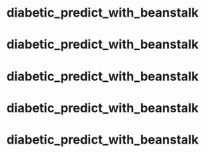 # diabetic_predict_with_beanstalk
# diabetic_predict_with_beanstalk
# diabetic_predict_with_beanstalk
# diabetic_predict_with_beanstalk
# diabetic_predict_with_beanstalk
